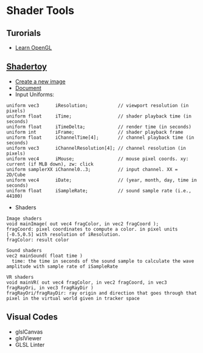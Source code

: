 # Shader Tools
## Turorials
- [Learn OpenGL](https://learnopengl.com/G)


## [Shadertoy](https://www.shadertoy.com/)
- [Create a new image](https://www.shadertoy.com/new)
- [Document](https://www.shadertoy.com/howto)
- Input Uniforms:
```
uniform vec3      iResolution;           // viewport resolution (in pixels)
uniform float     iTime;                 // shader playback time (in seconds)
uniform float     iTimeDelta;            // render time (in seconds)
uniform int       iFrame;                // shader playback frame
uniform float     iChannelTime[4];       // channel playback time (in seconds)
uniform vec3      iChannelResolution[4]; // channel resolution (in pixels)
uniform vec4      iMouse;                // mouse pixel coords. xy: current (if MLB down), zw: click
uniform samplerXX iChannel0..3;          // input channel. XX = 2D/Cube
uniform vec4      iDate;                 // (year, month, day, time in seconds)
uniform float     iSampleRate;           // sound sample rate (i.e., 44100)
```
- Shaders
```
Image shaders
void mainImage( out vec4 fragColor, in vec2 fragCoord );
fragCoord: pixel coordinates to compute a color. in pixel units [-0.5,0.5] with resolution of iResolution.
fragColor: result color

Sound shaders
vec2 mainSound( float time )
  time: the time in seconds of the sound sample to calculate the wave amplitude with sample rate of iSampleRate
  
VR shaders
void mainVR( out vec4 fragColor, in vec2 fragCoord, in vec3 fragRayOri, in vec3 fragRayDir )
fragRayOri/fragRayDir: ray origin and direction that goes through that pixel in the virtual world given in tracker space
```
 
## Visual Codes
- glslCanvas
- glslViewer
- GLSL Linter
